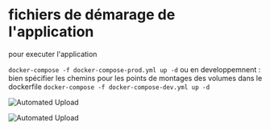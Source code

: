 # fichiers de démarage de l'application


pour executer l'application 

`docker-compose -f docker-compose-prod.yml up -d` ou 
en developpemnent : bien spécifier les chemins pour les  points de montages des volumes dans le dockerfile
`docker-compose -f docker-compose-dev.yml up -d`





![Automated Upload](https://github.com/Damien-Petit-Thomas/memo_db_compose/actions/workflows/container.yml/badge.svg)



![Automated Upload](https://github.com/Damien-Petit-Thomas/memo_db_compose/actions/workflows/ansible.yml/badge.svg)